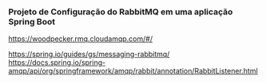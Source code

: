 ### Projeto de Configuração do RabbitMQ em uma aplicação Spring Boot

https://woodpecker.rmq.cloudamqp.com/#/

https://spring.io/guides/gs/messaging-rabbitmq/
https://docs.spring.io/spring-amqp/api/org/springframework/amqp/rabbit/annotation/RabbitListener.html